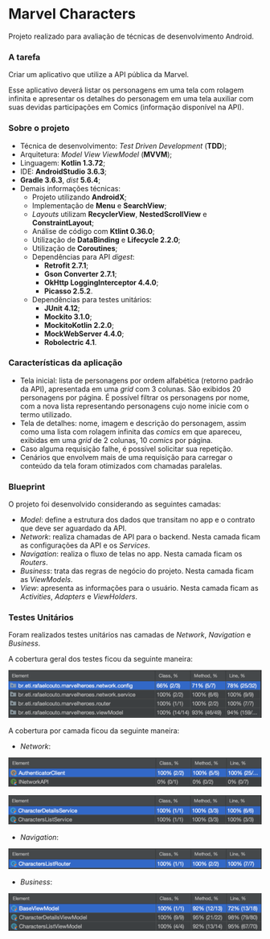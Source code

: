 # Marvel Characters

Projeto realizado para avaliação de técnicas de desenvolvimento Android.

### A tarefa

Criar um aplicativo que utilize a API pública da Marvel.

Esse aplicativo deverá listar os personagens em uma tela com rolagem infinita e apresentar os detalhes do personagem em uma tela auxiliar com suas devidas participações em Comics (informação disponível na API).

### Sobre o projeto

*  Técnica de desenvolvimento: _Test Driven Development_ (**TDD**);
*  Arquitetura: _Model View ViewModel_ (**MVVM**);
*  Linguagem: **Kotlin 1.3.72**;
*  IDE: **AndroidStudio 3.6.3**;
*  **Gradle 3.6.3**, _dist_ **5.6.4**;
*  Demais informações técnicas:
    *  Projeto utilizando **AndroidX**;
    *  Implementação de **Menu** e **SearchView**;
    *  _Layouts_ utilizam **RecyclerView**, **NestedScrollView** e **ConstraintLayout**;
    *  Análise de código com **Ktlint 0.36.0**;
    *  Utilização de **DataBinding** e **Lifecycle 2.2.0**;
    *  Utilização de **Coroutines**;
    *  Dependências para API _digest_:
        *  **Retrofit 2.7.1**;
        *  **Gson Converter 2.7.1**;
        *  **OkHttp LoggingInterceptor 4.4.0**;
        *  **Picasso 2.5.2**.
    *  Dependências para testes unitários:
        *  **JUnit 4.12**;
        *  **Mockito 3.1.0**;
        *  **MockitoKotlin 2.2.0**;
        *  **MockWebServer 4.4.0**;
        *  **Robolectric 4.1**.

### Características da aplicação
* Tela inicial: lista de personagens por ordem alfabética (retorno padrão da API), apresentada em uma _grid_ com 3 colunas. São exibidos 20 personagens por página. É possível filtrar os personagens por nome, com a nova lista representando personagens cujo nome inicie com o termo utilizado.
* Tela de detalhes: nome, imagem e descrição do personagem, assim como uma lista com rolagem infinita das _comics_ em que apareceu, exibidas em uma _grid_ de 2 colunas, 10 _comics_ por página.
* Caso alguma requisição falhe, é possível solicitar sua repetição.
* Cenários que envolvem mais de uma requisição para carregar o conteúdo da tela foram otimizados com chamadas paralelas.

### Blueprint

O projeto foi desenvolvido considerando as seguintes camadas:

* _Model_: define a estrutura dos dados que transitam no app e o contrato que deve ser aguardado da API.
* _Network_: realiza chamadas de API para o backend. Nesta camada ficam as configurações da API e os _Services_.
* _Navigation_: realiza o fluxo de telas no app. Nesta camada ficam os _Routers_.
* _Business_: trata das regras de negócio do projeto. Nesta camada ficam as _ViewModels_.
* _View_: apresenta as informações para o usuário. Nesta camada ficam as _Activities_, _Adapters_ e _ViewHolders_.

### Testes Unitários

Foram realizados testes unitários nas camadas de _Network_, _Navigation_ e _Business_.

A cobertura geral dos testes ficou da seguinte maneira:

![Cobertura geral](documentation/coverage_general_v4.png)

A cobertura por camada ficou da seguinte maneira:

* _Network_:

![Cobertura camada Network - Config](documentation/coverage_network_config_v4.png)

![Cobertura camada Network - Services](documentation/coverage_network_service_v4.png)

* _Navigation_:

![Cobertura camada Navigation](documentation/coverage_navigation_v4.png)

* _Business_:

![Cobertura camada Business](documentation/coverage_business_v4.png)
